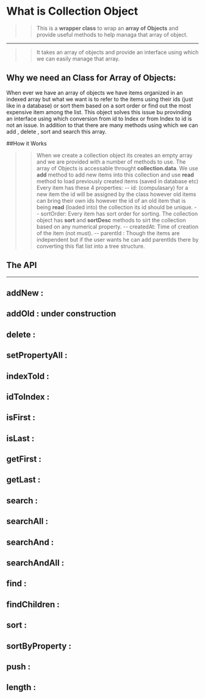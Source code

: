 # What is Collection Object
>> This is a **wrapper class** to wrap an **array of Objects** and provide useful methods to help managa that array of object.
------
>> It takes an array of objects and provide an interface using which we can easily manage that array.

## Why we need an Class for Array of Objects:
When ever we have an array of objects we have items organized in an indexed array but what we want is to refer to the items using their ids (just like in a database) or  sort them based on a sort order or find out the most expensive item among the list. This object solves this issue bu provinding an interface using which conversion from id to Index or from Index to id is not an issue.
In addition to that there are many methods using which we can add , delete , sort and search this array.

##How it Works
>>When we create a collection object its creates an empty array and we are provided with a number of methods to use.
>>The array of Objects is accessable throught **collection.data**.
>> We use **add** method to add new items into this collection and use **read** method to load previously created items (saved in database etc)
>> Every item has these 4 properties:
       -- id: (compulasary) for a new item the id will be assigned by the class however old items can bring their own ids however the id of an old item that is being **read** (loaded into) the collection its id should be unique.
       -- sortOrder: Every item has sort order for sorting. The collection object has **sort** and **sortDesc** methods to sirt the collection based on any numerical property.
       -- createdAt: Time of creation of the item (not must).
       -- parentId : Though the items are independent but if the user wants he can add parentIds there by converting this flat list into a tree structure.

## The API
----------------------
addNew :
---
addOld : under construction
---
delete :
---
setPropertyAll :
---
indexToId :
---
idToIndex :
---
isFirst :
---
isLast : 
---
getFirst :
---
getLast : 
---
search :
---
searchAll :
---
searchAnd :
---
searchAndAll :
---
find :
---
findChildren :
---
sort :
---
sortByProperty :
---
push :
---
length :
---

